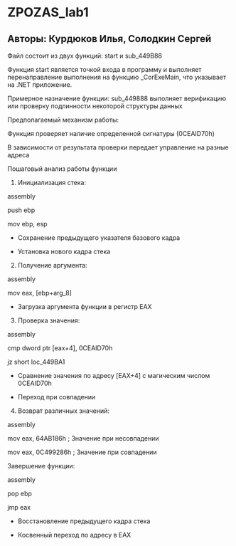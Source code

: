 # ZPOZAS_lab1
## Авторы: Курдюков Илья, Солодкин Сергей
Файл состоит из двух функций: start и sub_449B88

Функция start является точкой входа в программу и выполняет перенаправление выполнения на функцию _CorExeMain, что указывает на .NET приложение.

Примерное назначение функции: sub_449888 выполняет верификацию или проверку подлинности некоторой структуры данных

Предполагаемый механизм работы:

Функция проверяет наличие определенной сигнатуры (0CEAID70h)

В зависимости от результата проверки передает управление на разные адреса

Пошаговый анализ работы функции

1. Инициализация стека:

assembly

push ebp

mov ebp, esp

- Сохранение предыдущего указателя базового кадра

- Установка нового кадра стека

2. Получение аргумента:

assembly

mov eax, [ebp+arg_8]

- Загрузка аргумента функции в регистр EAX

3. Проверка значения:

assembly

cmp dword ptr [eax+4], 0CEAID70h

jz short loc_449BA1

- Сравнение значения по адресу [EAX+4] с магическим числом 0CEAID70h

- Переход при совпадении

4. Возврат различных значений:

assembly

mov eax, 64AB186h     ; Значение при несовпадении

mov eax, 0C499286h    ; Значение при совпадении

Завершение функции:

assembly

pop ebp

jmp eax

- Восстановление предыдущего кадра стека

- Косвенный переход по адресу в EAX
